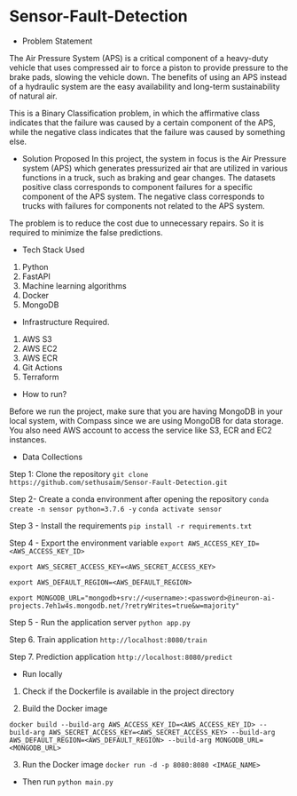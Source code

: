 # Sensor-Fault-Detection

- Problem Statement

The Air Pressure System (APS) is a critical component of a heavy-duty vehicle that uses compressed air to force a piston to provide pressure to the brake pads, slowing the vehicle down. The benefits of using an APS instead of a hydraulic system are the easy availability and long-term sustainability of natural air.

This is a Binary Classification problem, in which the affirmative class indicates that the failure was caused by a certain component of the APS, while the negative class indicates that the failure was caused by something else.

- Solution Proposed
In this project, the system in focus is the Air Pressure system (APS) which generates pressurized air that are utilized in various functions in a truck, such as braking and gear changes. The datasets positive class corresponds to component failures for a specific component of the APS system. The negative class corresponds to trucks with failures for components not related to the APS system.

The problem is to reduce the cost due to unnecessary repairs. So it is required to minimize the false predictions.

- Tech Stack Used
1. Python
2. FastAPI
3. Machine learning algorithms
4. Docker
5. MongoDB

- Infrastructure Required.
1. AWS S3
2. AWS EC2
3. AWS ECR
4. Git Actions
5. Terraform

- How to run?

Before we run the project, make sure that you are having MongoDB in your local system, with Compass since we are using MongoDB for data storage. You also need AWS account to access the service like S3, ECR and EC2 instances.

- Data Collections





Step 1: Clone the repository
```git clone https://github.com/sethusaim/Sensor-Fault-Detection.git```

Step 2- Create a conda environment after opening the repository
```conda create -n sensor python=3.7.6 -y```
```conda activate sensor```

Step 3 - Install the requirements
```pip install -r requirements.txt```

Step 4 - Export the environment variable
```export AWS_ACCESS_KEY_ID=<AWS_ACCESS_KEY_ID>```

```export AWS_SECRET_ACCESS_KEY=<AWS_SECRET_ACCESS_KEY>```

```export AWS_DEFAULT_REGION=<AWS_DEFAULT_REGION>```

```export MONGODB_URL="mongodb+srv://<username>:<password>@ineuron-ai-projects.7eh1w4s.mongodb.net/?retryWrites=true&w=majority"```

Step 5 - Run the application server
```python app.py```

Step 6. Train application
```http://localhost:8080/train```

Step 7. Prediction application
```http://localhost:8080/predict```

- Run locally
1. Check if the Dockerfile is available in the project directory

2. Build the Docker image

```docker build --build-arg AWS_ACCESS_KEY_ID=<AWS_ACCESS_KEY_ID> --build-arg AWS_SECRET_ACCESS_KEY=<AWS_SECRET_ACCESS_KEY> --build-arg AWS_DEFAULT_REGION=<AWS_DEFAULT_REGION> --build-arg MONGODB_URL=<MONGODB_URL>``` 

3. Run the Docker image
```docker run -d -p 8080:8080 <IMAGE_NAME>```

- Then run
```python main.py```